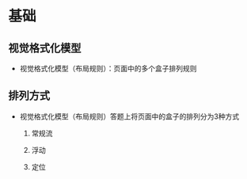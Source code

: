 # 基础

## 视觉格式化模型

- 视觉格式化模型（布局规则）：页面中的多个盒子排列规则

## 排列方式

- 视觉格式化模型（布局规则）答题上将页面中的盒子的排列分为3种方式

    1. 常规流

    2. 浮动

    3. 定位
